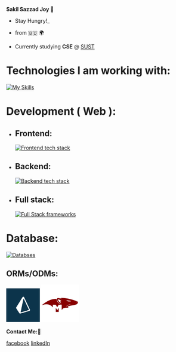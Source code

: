 **Sakil Sazzad Joy 👋**

- Stay Hungry!\_

- from 🇧🇩 🌍

- Currently studying **CSE** @ [SUST](https://www.sust.edu/)

# Technologies I am working with:

[![My Skills](https://skillicons.dev/icons?i=typescript,js,react,redux,next,tailwind,html,css)](https://skills.thijs.gg)

# Development ( Web ):

- ## Frontend:
  [![Frontend tech stack](https://skills.thijs.gg/icons?i=react,redux,next,tailwind)](https://skills.thijs.gg)
- ## Backend:
  [![Backend tech stack](https://skills.thijs.gg/icons?i=nodejs,express,nestjs)](https://skills.thijs.gg)
- ## Full stack:
  [![Full Stack frameworks](https://skills.thijs.gg/icons?i=next)](https://skills.thijs.gg)

# Database:

[![Databses](https://skills.thijs.gg/icons?i=mongo,mysql)](https://skills.thijs.gg)

## ORMs/ODMs:

<img src="images/prisma2.png" width="90">
<img src="images/mongoose.png" width="100">

**Contact Me:🐛**

[facebook](https://www.facebook.com/profile.php?id=100080048493810)
[linkedIn](https://www.linkedin.com/in/sakil-sazzad-joy-56a716274/)

<!---
SS-Joy/SS-Joy is a ✨ special ✨ repository because its `README.md` (this file) appears on your GitHub profile.
You can click the Preview link to take a look at your changes.
--->

